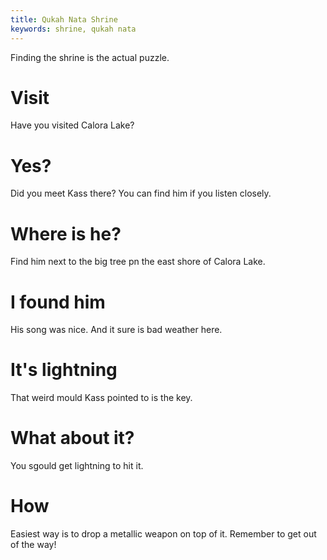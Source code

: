 ```yaml
---
title: Qukah Nata Shrine
keywords: shrine, qukah nata
---
```

Finding the shrine is the actual puzzle.

# Visit
Have you visited Calora Lake?

# Yes?
Did you meet Kass there? You can find him if you listen closely.

# Where is he?
Find him next to the big tree pn the east shore of Calora Lake.

# I found him
His song was nice. And it sure is bad weather here.

# It's lightning
That weird mould Kass pointed to is the key.

# What about it?
You sgould get lightning to hit it.

# How
Easiest way is to drop a metallic weapon on top of it. Remember to get out of the way!
